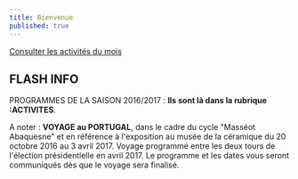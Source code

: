 ```yaml
---
title: Bienvenue
published: true
---
```







<p><a href="/pages/activites-du-mois.html" class="bouton">Consulter les activités du mois</a></p>


## FLASH INFO  

 PROGRAMMES DE LA SAISON 2016/2017 : **Ils sont là dans la rubrique :ACTIVITES**.
 
 
 A noter : **VOYAGE au PORTUGAL**, dans le cadre du cycle "Masséot Abaquesne" et en référence à l'exposition au musée de la céramique du 20 octobre 2016 au 3 avril 2017. Voyage programmé entre les deux tours de l'élection présidentielle en avril 2017. Le programme et les dates vous seront communiqués dès que le voyage sera finalisé.
